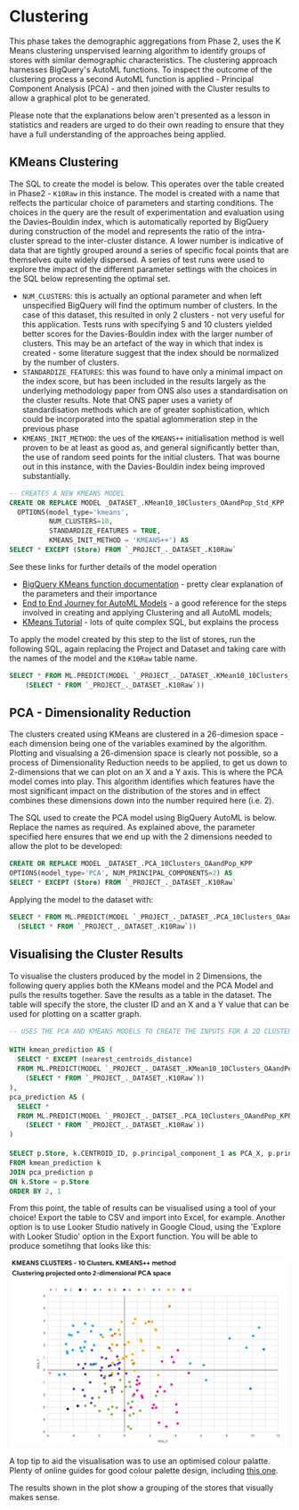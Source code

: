 # Clustering

This phase takes the demographic aggregations from Phase 2, uses the K Means clustering unspervised learning algorithm to identify groups of stores with similar demographic characteristics. The clustering approach harnesses BigQuery's AutoML functions. To inspect the outcome of the clustering process a second AutoML function is applied - Principal Component Analysis (PCA) - and then joined with the Cluster results to allow a graphical plot to be generated.

Please note that the explanations below aren't presented as a lesson in statistics and readers are urged to do their own reading to ensure that they have a full understanding of the approaches being applied.


## KMeans Clustering
The SQL to create the model is below. This operates over the table created in Phase2 - `K10Raw` in this instance. The model is created with a name that relfects the particular choice of parameters and starting conditions. The choices in the query are the result of experimentation and evaluation using the Davies–Bouldin index, which is automatically reported by BigQuery during construction of the model and represents the ratio of the intra-cluster spread to the inter-cluster distance. A lower number is indicative of data that are tightly grouped around a series of specific focal points that are themselves quite widely dispersed. A series of test runs were used to explore the impact of the different parameter settings with the choices in the SQL below representing the optimal set.

- `NUM_CLUSTERS`: this is actually an optional parameter and when left unspecified BigQuery will find the optimum number of clusters. In the case of this dataset, this resulted in only 2 clusters - not very useful for this application. Tests runs with specifying 5 and 10 clusters yielded better scores for the Davies-Bouldin index with the larger number of clusters. This may be an artefact of the way in which that index is created - some literature suggest that the index should be normalized by the number of clusters. 
- `STANDARDIZE_FEATURES`: this was found to have only a minimal impact on the index score, but has been included in the results largely as the underlying methodology paper from ONS also uses a standardisation on the cluster results. Note that ONS paper uses a variety of standardisation methods which are of greater sophistication, which could be incorporated into the spatial aglommeration step in the previous phase
- `KMEANS_INIT_METHOD`: the ues of the `KMEANS++` initialisation method is well proven to be at least as good as, and general significantly better than, the use of random seed points for the initial clusters. That was bourne out in this instance, with the Davies-Bouldin index being improved substantially.

```SQL
-- CREATES A NEW KMEANS MODEL
CREATE OR REPLACE MODEL _DATASET_.KMean10_10Clusters_OAandPop_Std_KPP
  OPTIONS(model_type='kmeans', 
          NUM_CLUSTERS=10,
          STANDARDIZE_FEATURES = TRUE,
          KMEANS_INIT_METHOD = 'KMEANS++') AS
SELECT * EXCEPT (Store) FROM `_PROJECT_._DATASET_.K10Raw`
```

See these links for further details of the model operation
- [BigQuery KMeans function documentation](https://cloud.google.com/bigquery/docs/reference/standard-sql/bigqueryml-syntax-create-kmeans) - pretty clear explanation of the parameters and their importance
- [End to End Journey for AutoML Models](https://cloud.google.com/bigquery/docs/reference/standard-sql/bigqueryml-syntax-e2e-journey) - a good reference for the steps involved in creating and applying Clustering and all AutoML models;
- [KMeans Tutorial](https://cloud.google.com/bigquery/docs/kmeans-tutorial) - lots of quite complex SQL, but explains the process

To apply the model created by this step to the list of stores, run the following SQL, again replacing the Project and Dataset and taking care with the names of the model and the `K10Raw` table name.

```SQL
SELECT * FROM ML.PREDICT(MODEL `_PROJECT_._DATASET_.KMean10_10Clusters_OAandPop_KPP`, 
    (SELECT * FROM `_PROJECT_._DATASET_.K10Raw`))   
 ```
 
 ## PCA - Dimensionality Reduction
 The clusters created using KMeans are clustered in a 26-dimesion space - each dimension being one of the variables examined by the algorithm. Plotting and visualsing a 26-dimension space is clearly not possible, so a process of Dimensionality Reduction needs to be applied, to get us down to 2-dimensions that we can plot on an X and a Y axis. This is where the PCA model comes into play. This algorithm identifies which features have the most significant impact on the distribution of the stores and in effect combines these dimensions down into the number required here (i.e. 2).
 
 The SQL used to create the PCA model using BigQuery AutoML is below. Replace the names as required. As explained above, the parameter specified here ensures that we end up with the 2 dimensions needed to allow the plot to be developed:
 
 ```SQL
 CREATE OR REPLACE MODEL _DATASET_.PCA_10Clusters_OAandPop_KPP
OPTIONS(model_type='PCA', NUM_PRINCIPAL_COMPONENTS=2) AS
SELECT * EXCEPT (Store) FROM `_PROJECT_._DATASET_.K10Raw`
```

Applying the model to the dataset with:

```SQL
SELECT * FROM ML.PREDICT(MODEL `_PROJECT_._DATASET_.PCA_10Clusters_OAandPop_KPP`, 
  (SELECT * FROM `_PROJECT_._DATASET_.K10Raw`))
```

## Visualising the Cluster Results
To visualise the clusters produced by the model in 2 Dimensions, the following query applies both the KMeans model and the PCA Model and pulls the results together. Save the results as a table in the dataset. The table will specify the store, the cluster ID and an X and a Y value that can be used for plotting on a scatter graph.

```SQL
-- USES THE PCA AND KMEANS MODELS TO CREATE THE INPUTS FOR A 2D CLUSTER MAP

WITH kmean_prediction AS (
  SELECT * EXCEPT (nearest_centroids_distance) 
  FROM ML.PREDICT(MODEL `_PROJECT_._DATASET_.KMean10_10Clusters_OAandPop_KPP`, 
    (SELECT * FROM `_PROJECT_._DATASET_.K10Raw`))
),
pca_prediction AS (
  SELECT * 
  FROM ML.PREDICT(MODEL `_PROJECT_._DATSET_.PCA_10Clusters_OAandPop_KPP`, 
    (SELECT * FROM `_PROJECT_._DATASET_.K10Raw`))
)

SELECT p.Store, k.CENTROID_ID, p.principal_component_1 as PCA_X, p.principal_component_2 as PCA_Y, K.* EXCEPT (CENTROID_ID, Store)
FROM kmean_prediction k
JOIN pca_prediction p
ON k.Store = p.Store
ORDER BY 2, 1
```

From this point, the table of results can be visualised using a tool of your choice! Export the table to CSV and import into Excel, for example. Another option is to use Looker Studio natively in Google Cloud, using the 'Explore with Looker Studio' option in the Export function. You will be able to produce sometihng that looks like this:

![Cluster Map Outomce](https://github.com/wpoates1/storeareaclusters/blob/main/phase3/2D%20cluster%20plot.png)

A top tip to aid the visualisation was to use an optimised colour palatte. Plenty of online guides for good colour palette design, including [this one](https://www.heavy.ai/blog/12-color-palettes-for-telling-better-stories-with-your-data).

The results shown in the plot show a grouping of the stores that visually makes sense. 
